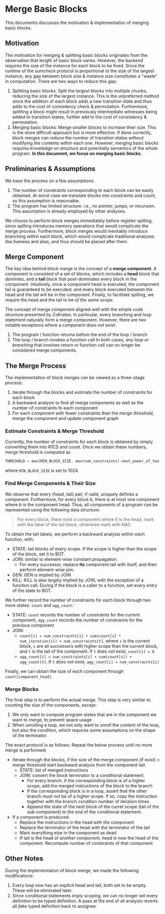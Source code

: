 # Merge Basic Blocks

This documents discusses the motivation & implementation of merging basic blocks.

## Motivation

The motivation for merging & splitting basic blocks originates from the observation that length of basic block varies. However, the backend requires the size of the instance for each block to be fixed. Since the runtime of the sumcheck protocol is proportional to the size of the largest instance, any gap between block size & instance size constitutes a "waste" in computation. There are two ways to reduce this gap:
1. Splitting basic blocks: Split the largest blocks into multiple chunks, reducing the size of the largest instance. This is the unpreferred method since the addition of each block adds a new transition state and thus adds to the cost of consistency check & permutation. Furthermore, splitting a block might result in previously intermediate witnesses being added to transition states, further add to the cost of consistency & permutation.
2. Merging basic blocks: Merge smaller blocks to increase their size. This is the more difficult approach but is more effective. If done correctly, block merges can reduce the number of transition states without modifying the contents within each one. However, merging basic blocks requires knowledge on structure and potentially semantics of the whole program. **In this document, we focus on merging basic blocks.**

## Preliminaries & Assumptions
We base the process on a few assumptions:
1. The number of constraints corresponding to each block can be easily obtained. At worst case we translate blocks into constraints and count, so this assumption is reasonable.
2. The program has limited structure: i.e., no pointer, jumps, or recursion. This assumption is already employed by other analyses.

We choose to perform block merges immediately before register spilling, since spilling introduces memory operations that would complicate the merge process. Furthermore, block merges would inevitably introduce branching within each block, which would complicate traditional analyses like liveness and alias, and thus should be placed after them.

## Merge Component
The key idea behind block merge is the concept of a **merge component**. A component is consisted of a set of blocks, which includes a **head** block that domintes, and a **tail** block that post-dominates every block in the component. Intuitively, once a component head is executed, the component tail is guaranteed to be executed, and every block executed between the head and the tail will be in the component. Finally, to facilitate spilling, we require the head and the tail to be _of the same scope_.

The concept of merge component aligned well with the simple code structure presented by ZoKrates. In particular, every branching and loop statement naturally form a merge component. However, there are two notable exceptions where a component does not exist:
1. The program / function returns before the end of the loop / branch
2. The loop / branch invokes a function call
In both cases, _any loop or branching_ that involves return or function call can no longer be considered merge components.

## The Merge Process
The implementation of block merges can be viewed as a three-stage process:
1. Iterate through the blocks and estimate the number of constraints for each block
2. A backward analysis to find all merge components as well as the number of constraints fo each component
3. For each component with fewer constraints than the _merge threshold_, merge the component and update component graph

### Estimate Constraints & Merge Threshold
Currently, the number of constraints for each block is obtained by simply converting them into R1CS and count. Once we obtain these numbers, merge threshold is computed as
```rust
THRESHOLD = max(MIN_BLOCK_SIZE, max(num_constraints).next_power_of_two())
```
where `MIN_BLOCK_SIZE` is set to 1024.

### Find Merge Components & Their Size
We observe that every (head, tail) pair, if valid, uniquely defines a component. Furthermore, for every block $b$, there is at most one component where $b$ is the component head. Thus, all components of a program can be represented using the following data structure:
> For every block, there exist a component where it is the head, mark with the label of the tail block, otherwise mark with NAC

To obtain the tail labels, we perform a backward analysis within each function, with:
- STATE: tail blocks of every scope. If the scope is higher than the scope of the block, set it to BOT.
- JOIN: similar to element-wise constant propagation.
  - For every successor, replace **its** component tail with itself, and then perform element-wise join.
- GEN: GEN is implied by JOIN
- KILL: KILL is also largely implied by JOIN, with the exception of a function call. During if the block is a caller to a function, set every entry of the state to BOT.

We further record the number of constraints for each block through two more states: `count` and `agg_count`:
- STATE: `count` records the number of constraints for the current component, `agg_count` records the number of constraints for the previous component
- JOIN:
  - `count[i] = num_constraints[i] + sum(count[s] * num_iteration[s]) + num_constraints[t]`, where `i` is the current block, `s` are all successors with higher scope than the current block, and `t` is the tail of the component. If `t` does not exist, `count[i] = 0`
  - `agg_count[i] = num_constraints[i] + sum(count[s]) + agg_count[t]`. If `t` does not exist, `agg_count[i] = num_constraints[i]`

Finally, we can obtain the size of each component through `count[component_head]`.

### Merge Blocks
The final step is to perform the actual merge. This step is very similar to counting the size of the components, except:
1. We only want to compute program states that are in the component we want to merge, to prevent space usage
2. When unrolling a loop, we not only want to unroll the content of the loop, but also the condition, which requires some assumptions on the shape of the terminator.

The exact protocol is as follows:
Repeat the below process until no more merge is performed:
- Iterate through the blocks, if the size of the merge component (if exist) < merge threshold start backward analysis from the component tail:
  - STATE: list of merged instructions
  - JOIN: convert the block terminator to a conditional statement.
    - For every branch, if the corresponding block is of a higher scope, add the merged instructions of the block to the branch
    - If the corresponding block is in a loop, assert that the other branch must _not_ be of a higher scope. If so, copy the instruction together with the branch condition number of iteration times.
    - Append the state of the next block of the curret scope (tail of the sub-component) to the end of the conditional statement.
- If a component is produced:
  - Replace the instructions in the head with the component
  - Replace the terminator of the head with the terminator of the tail
  - Mark everything else in the component as dead
  - If tail is the head of another component, head is now the head of the component. Recompute number of constraints of that component

## Other Notes
During the implementation of block merge, we made the following modifications:
1. Every loop now has an explicit head and tail, both set to be empty. These will be eliminated later.
2. Since conditional statements imply scoping, we can no longer set every definition to be typed definition. A pass at the end of all analysis reverts all _fake_ typed definition back to assignee.
